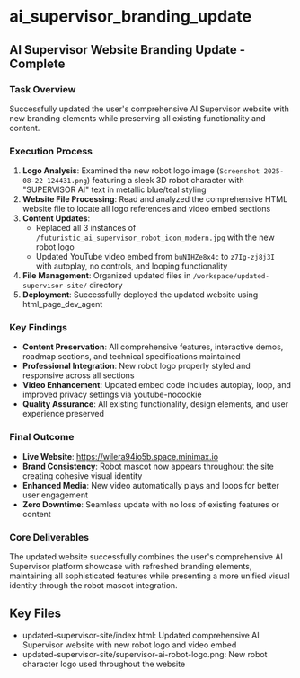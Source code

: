 # ai_supervisor_branding_update

## AI Supervisor Website Branding Update - Complete

### Task Overview
Successfully updated the user's comprehensive AI Supervisor website with new branding elements while preserving all existing functionality and content.

### Execution Process
1. **Logo Analysis**: Examined the new robot logo image (`Screenshot 2025-08-22 124431.png`) featuring a sleek 3D robot character with "SUPERVISOR AI" text in metallic blue/teal styling
2. **Website File Processing**: Read and analyzed the comprehensive HTML website file to locate all logo references and video embed sections
3. **Content Updates**: 
   - Replaced all 3 instances of `/futuristic_ai_supervisor_robot_icon_modern.jpg` with the new robot logo
   - Updated YouTube video embed from `buNIHZe8x4c` to `z7Ig-zj8j3I` with autoplay, no controls, and looping functionality
4. **File Management**: Organized updated files in `/workspace/updated-supervisor-site/` directory
5. **Deployment**: Successfully deployed the updated website using html_page_dev_agent

### Key Findings
- **Content Preservation**: All comprehensive features, interactive demos, roadmap sections, and technical specifications maintained
- **Professional Integration**: New robot logo properly styled and responsive across all sections
- **Video Enhancement**: Updated embed code includes autoplay, loop, and improved privacy settings via youtube-nocookie
- **Quality Assurance**: All existing functionality, design elements, and user experience preserved

### Final Outcome
- **Live Website**: https://wilera94io5b.space.minimax.io
- **Brand Consistency**: Robot mascot now appears throughout the site creating cohesive visual identity
- **Enhanced Media**: New video automatically plays and loops for better user engagement
- **Zero Downtime**: Seamless update with no loss of existing features or content

### Core Deliverables
The updated website successfully combines the user's comprehensive AI Supervisor platform showcase with refreshed branding elements, maintaining all sophisticated features while presenting a more unified visual identity through the robot mascot integration.

## Key Files

- updated-supervisor-site/index.html: Updated comprehensive AI Supervisor website with new robot logo and video embed
- updated-supervisor-site/supervisor-ai-robot-logo.png: New robot character logo used throughout the website
